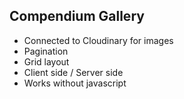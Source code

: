 ## Compendium Gallery

* Connected to Cloudinary for images
* Pagination
* Grid layout
* Client side / Server side 
* Works without javascript 